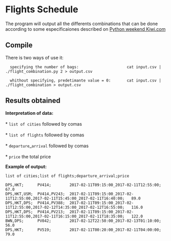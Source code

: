 # Flights Schedule
The program will output all the differents combinations that can be done according to some especificaiones described on
[Python weekend Kiwi.com](https://gist.github.com/martin-kokos/6ccdeeff45a33bce4849567b0395526c)

## Compile
  There is two ways of use it:
  
      specifying the number of bags:                     cat input.csv | ./flight_combination.py 2 > output.csv
    
      whithout specifying, predetimante value = 0:       cat input.csv | ./flight_combination > output.csv
    
## Results obtained
  
  **Interpretation of data:** <br/>  
    * `list of cities` followed by comas <br/>  
    * `list of flights` followed by comas <br/>  
    * `departure`_`arrival` followed by comas <br/>  
    * `price` the total price <br/>  

 **Example of output:**
```
list of cities;list of flights;departure_arrival;price

DPS,HKT;      PV414;        2017-02-11T09:15:00_2017-02-11T12:55:00;                                           67.0
DPS,HKT,USM;  PV414,PV243;  2017-02-11T09:15:00_2017-02-11T12:55:00,2017-02-11T15:45:00_2017-02-11T16:40:00;   89.0
DPS,HKT,DPS;  PV414,PV388;  2017-02-11T09:15:00_2017-02-11T12:55:00,2017-02-12T14:35:00_2017-02-12T16:55:00;   116.0
DPS,HKT,DPS;  PV414,PV213;  2017-02-11T09:15:00_2017-02-11T12:55:00,2017-02-11T16:15:00_2017-02-11T18:35:00;   122.0
BWN,DPS;      PV042;        2017-02-12T22:50:00_2017-02-13T01:10:00;                                           56.0
DPS,HKT;      PV519;        2017-02-11T00:20:00_2017-02-11T04:00:00;                                           79.0
```
